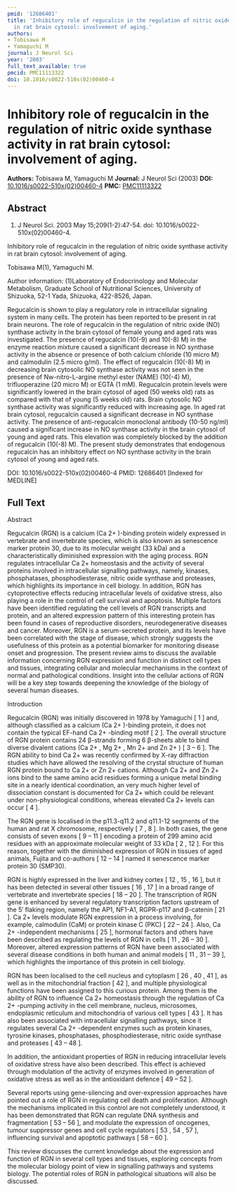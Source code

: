 ```yaml
---
pmid: '12686401'
title: 'Inhibitory role of regucalcin in the regulation of nitric oxide synthase activity
  in rat brain cytosol: involvement of aging.'
authors:
- Tobisawa M
- Yamaguchi M
journal: J Neurol Sci
year: '2003'
full_text_available: true
pmcid: PMC11113322
doi: 10.1016/s0022-510x(02)00460-4
---
```


# Inhibitory role of regucalcin in the regulation of nitric oxide synthase activity in rat brain cytosol: involvement of aging.
**Authors:** Tobisawa M, Yamaguchi M
**Journal:** J Neurol Sci (2003)
**DOI:** [10.1016/s0022-510x(02)00460-4](https://doi.org/10.1016/s0022-510x(02)00460-4)
**PMC:** [PMC11113322](https://www.ncbi.nlm.nih.gov/pmc/articles/PMC11113322/)

## Abstract

1. J Neurol Sci. 2003 May 15;209(1-2):47-54. doi: 10.1016/s0022-510x(02)00460-4.

Inhibitory role of regucalcin in the regulation of nitric oxide synthase 
activity in rat brain cytosol: involvement of aging.

Tobisawa M(1), Yamaguchi M.

Author information:
(1)Laboratory of Endocrinology and Molecular Metabolism, Graduate School of 
Nutritional Sciences, University of Shizuoka, 52-1 Yada, Shizuoka, 422-8526, 
Japan.

Regucalcin is shown to play a regulatory role in intracellular signaling system 
in many cells. The protein has been reported to be present in rat brain neurons. 
The role of regucalcin in the regulation of nitric oxide (NO) synthase activity 
in the brain cytosol of female young and aged rats was investigated. The 
presence of regucalcin (10(-9) and 10(-8) M) in the enzyme reaction mixture 
caused a significant decrease in NO synthase activity in the absence or presence 
of both calcium chloride (10 micro M) and calmodulin (2.5 micro g/ml). The 
effect of regucalcin (10(-8) M) in decreasing brain cytosolic NO synthase 
activity was not seen in the presence of Nw-nitro-L-argine methyl ester (NAME) 
(10(-4) M), trifluoperazine (20 micro M) or EGTA (1 mM). Regucalcin protein 
levels were significantly lowered in the brain cytosol of aged (50 weeks old) 
rats as compared with that of young (5 weeks old) rats. Brain cytosolic NO 
synthase activity was significantly reduced with increasing age. In aged rat 
brain cytosol, regucalcin caused a significant decrease in NO synthase activity. 
The presence of anti-regucalcin monoclonal antibody (10-50 ng/ml) caused a 
significant increase in NO synthase activity in the brain cytosol of young and 
aged rats. This elevation was completely blocked by the addition of regucalcin 
(10(-8) M). The present study demonstrates that endogenous regucalcin has an 
inhibitory effect on NO synthase activity in the brain cytosol of young and aged 
rats.

DOI: 10.1016/s0022-510x(02)00460-4
PMID: 12686401 [Indexed for MEDLINE]

## Full Text

Abstract

Regucalcin (RGN) is a calcium (Ca 2+ )-binding protein widely expressed in vertebrate and invertebrate species, which is also known as senescence marker protein 30, due to its molecular weight (33 kDa) and a characteristically diminished expression with the aging process. RGN regulates intracellular Ca 2+ homeostasis and the activity of several proteins involved in intracellular signalling pathways, namely, kinases, phosphatases, phosphodiesterase, nitric oxide synthase and proteases, which highlights its importance in cell biology. In addition, RGN has cytoprotective effects reducing intracellular levels of oxidative stress, also playing a role in the control of cell survival and apoptosis. Multiple factors have been identified regulating the cell levels of RGN transcripts and protein, and an altered expression pattern of this interesting protein has been found in cases of reproductive disorders, neurodegenerative diseases and cancer. Moreover, RGN is a serum-secreted protein, and its levels have been correlated with the stage of disease, which strongly suggests the usefulness of this protein as a potential biomarker for monitoring disease onset and progression. The present review aims to discuss the available information concerning RGN expression and function in distinct cell types and tissues, integrating cellular and molecular mechanisms in the context of normal and pathological conditions. Insight into the cellular actions of RGN will be a key step towards deepening the knowledge of the biology of several human diseases.

Introduction

Regucalcin (RGN) was initially discovered in 1978 by Yamaguchi [ 1 ] and, although classified as a calcium (Ca 2+ )-binding protein, it does not contain the typical EF-hand Ca 2+ -binding motif [ 2 ]. The overall structure of RGN protein contains 24 β-strands forming 6 β-sheets able to bind diverse divalent cations (Ca 2+ , Mg 2+ , Mn 2+ and Zn 2+ ) [ 3 – 6 ]. The RGN ability to bind Ca 2+ was recently confirmed by X-ray diffraction studies which have allowed the resolving of the crystal structure of human RGN protein bound to Ca 2+ or Zn 2+ cations. Although Ca 2+ and Zn 2+ ions bind to the same amino acid residues forming a unique metal binding site in a nearly identical coordination, an very much higher level of dissociation constant is documented for Ca 2+ which could be relevant under non-physiological conditions, whereas elevated Ca 2+ levels can occur [ 4 ].

The RGN gene is localised in the p11.3-q11.2 and q11.1-12 segments of the human and rat X chromosome, respectively [ 7 , 8 ]. In both cases, the gene consists of seven exons [ 9 – 11 ] encoding a protein of 299 amino acid residues with an approximate molecular weight of 33 kDa [ 2 , 12 ]. For this reason, together with the diminished expression of RGN in tissues of aged animals, Fujita and co-authors [ 12 – 14 ] named it senescence marker protein 30 (SMP30).

RGN is highly expressed in the liver and kidney cortex [ 12 , 15 , 16 ], but it has been detected in several other tissues [ 16 , 17 ] in a broad range of vertebrate and invertebrate species [ 18 – 20 ]. The transcription of RGN gene is enhanced by several regulatory transcription factors upstream of the 5′ flaking region, namely the AP1, NF1-A1, RGPR-p117 and β-catenin [ 21 ]. Ca 2+ levels modulate RGN expression in a process involving, for example, calmodulin (CaM) or protein kinase C (PKC) [ 22 – 24 ]. Also, Ca 2+ -independent mechanisms [ 25 ], hormonal factors and others have been described as regulating the levels of RGN in cells [ 11 , 26 – 30 ]. Moreover, altered expression patterns of RGN have been associated with several disease conditions in both human and animal models [ 11 , 31 – 39 ], which highlights the importance of this protein in cell biology.

RGN has been localised to the cell nucleus and cytoplasm [ 26 , 40 , 41 ], as well as in the mitochondrial fraction [ 42 ], and multiple physiological functions have been assigned to this curious protein. Among them is the ability of RGN to influence Ca 2+ homeostasis through the regulation of Ca 2+ -pumping activity in the cell membrane, nucleus, microsomes, endoplasmic reticulum and mitochondria of various cell types [ 43 ]. It has also been associated with intracellular signalling pathways, since it regulates several Ca 2+ -dependent enzymes such as protein kinases, tyrosine kinases, phosphatases, phosphodiesterase, nitric oxide synthase and proteases [ 43 – 48 ].

In addition, the antioxidant properties of RGN in reducing intracellular levels of oxidative stress have also been described. This effect is achieved through modulation of the activity of enzymes involved in generation of oxidative stress as well as in the antioxidant defence [ 49 – 52 ].

Several reports using gene-silencing and over-expression approaches have pointed out a role of RGN in regulating cell death and proliferation. Although the mechanisms implicated in this control are not completely understood, it has been demonstrated that RGN can regulate DNA synthesis and fragmentation [ 53 – 56 ], and modulate the expression of oncogenes, tumour suppressor genes and cell cycle regulators [ 53 , 54 , 57 ], influencing survival and apoptotic pathways [ 58 – 60 ].

This review discusses the current knowledge about the expression and function of RGN in several cell types and tissues, exploring concepts from the molecular biology point of view in signalling pathways and systems biology. The potential roles of RGN in pathological situations will also be discussed.
